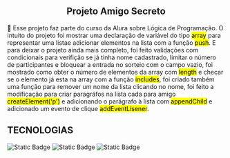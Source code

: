 <div align='center'>

## Projeto Amigo Secreto

</div>

<p>
  📌 Esse projeto faz parte do curso da Alura sobre Lógica de Programação. O intuito do projeto foi mostrar uma declaração de variável do tipo <mark>array</mark> para representar uma listae adicionar elementos na lista com a função <mark>push</mark>. E para deixar o projeto
  ainda mais completo, foi feito validações com condicionais para verifição se já tinha nome cadastrado, limitar o número de participantes e bloquear a entrada no sorteio com o campo vazio, foi mostrado como obter o número de elementos da array com <mark>length</mark> e checar
  se o elemento já esta na array com a função <mark>includes</mark>, foi criado também uma função para remover um nome da lista clicando no nome, foi feito a modificação para criar paragráfos na lista cada para amigo <mark>createElement('p')</mark> e adicionando o parágrafo à lista com <mark>appendChild</mark>  e adicionado um evento de clique <mark>addEventLisener</mark>.
</p>

## TECNOLOGIAS

![Static Badge](https://img.shields.io/badge/JavaScript-F7DF1E?style=for-the-badge&logo=JavaScript&labelColor=black) ![Static Badge](https://img.shields.io/badge/HTML-white?style=for-the-badge&logo=html5&logoColor=%23E34F26&labelColor=black&color=%23E34F26) ![Static Badge](https://img.shields.io/badge/CSS-%231572B6?style=for-the-badge&logo=css3)



